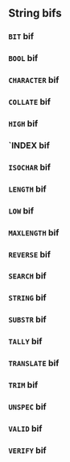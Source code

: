 ## String bifs

### `BIT` bif

### `BOOL` bif

### `CHARACTER` bif

### `COLLATE` bif

### `HIGH` bif

### `INDEX bif

### `ISOCHAR` bif

### `LENGTH` bif

### `LOW` bif

### `MAXLENGTH` bif

### `REVERSE` bif

### `SEARCH` bif

### `STRING` bif

### `SUBSTR` bif

### `TALLY` bif

### `TRANSLATE` bif

### `TRIM` bif

### `UNSPEC` bif

### `VALID` bif

### `VERIFY` bif
